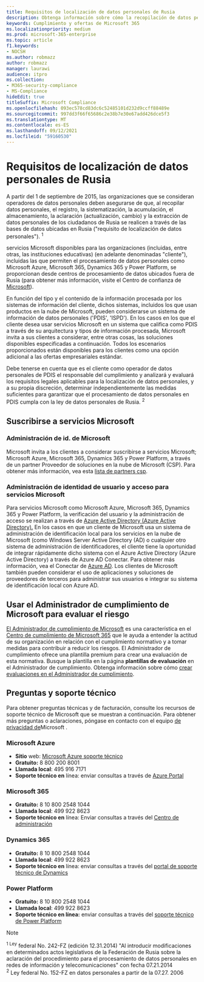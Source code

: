 ```yaml
---
title: Requisitos de localización de datos personales de Rusia
description: Obtenga información sobre cómo la recopilación de datos personales, el registro de datos personales de los ciudadanos rusos, la sistematización, la acumulación, el almacenamiento, la aclaración y la extracción se realizan en servicios Microsoft y bases de datos ubicadas en Rusia.
keywords: Cumplimiento y ofertas de Microsoft 365
ms.localizationpriority: medium
ms.prod: microsoft-365-enterprise
ms.topic: article
f1.keywords:
- NOCSH
ms.author: robmazz
author: robmazz
manager: laurawi
audience: itpro
ms.collection:
- M365-security-compliance
- MS-Compliance
hideEdit: true
titleSuffix: Microsoft Compliance
ms.openlocfilehash: 093ec578cd83dc6c52485101d232d9ccff88489e
ms.sourcegitcommit: 997dd3f66f65686c2e38b7e30e67add426dce5f3
ms.translationtype: MT
ms.contentlocale: es-ES
ms.lasthandoff: 09/12/2021
ms.locfileid: "59160530"
---
```

# <a name="russian-personal-data-localization-requirements"></a>Requisitos de localización de datos personales de Rusia

A partir del 1 de septiembre de 2015, las organizaciones que se consideran operadores de datos personales deben asegurarse de que, al recopilar datos personales, el registro, la sistematización, la acumulación, el almacenamiento, la aclaración (actualización, cambio) y la extracción de datos personales de los ciudadanos de Rusia se realicen a través de las bases de datos ubicadas en Rusia ("requisito de localización de datos personales"). <sup>1</sup>

servicios Microsoft disponibles para las organizaciones (incluidas, entre otras, las instituciones educativas) (en adelante denominadas "cliente"), incluidas las que permiten el procesamiento de datos personales como Microsoft Azure, Microsoft 365, Dynamics 365 y Power Platform, se proporcionan desde centros de procesamiento de datos ubicados fuera de Rusia (para obtener más información, visite el Centro de confianza de [Microsoft](https://www.microsoft.com/trust-center)).

En función del tipo y el contenido de la información procesada por los sistemas de información del cliente, dichos sistemas, incluidos los que usan productos en la nube de Microsoft, pueden considerarse un sistema de información de datos personales ('PDIS', 'ISPD'). En los casos en los que el cliente desea usar servicios Microsoft en un sistema que califica como PDIS a través de su arquitectura y tipos de información procesada, Microsoft invita a sus clientes a considerar, entre otras cosas, las soluciones disponibles especificadas a continuación. Todos los escenarios proporcionados están disponibles para los clientes como una opción adicional a las ofertas empresariales estándar.

Debe tenerse en cuenta que es el cliente como operador de datos personales de PDIS el responsable del cumplimiento y analizará y evaluará los requisitos legales aplicables para la localización de datos personales, y a su propia discreción, determinar independientemente las medidas suficientes para garantizar que el procesamiento de datos personales en PDIS cumpla con la ley de datos personales de Rusia. <sup>2</sup>

## <a name="subscribing-to-microsoft-services"></a>Suscribirse a servicios Microsoft

### <a name="microsoft-id-management"></a>Administración de id. de Microsoft

Microsoft invita a los clientes a considerar suscribirse a servicios Microsoft; Microsoft Azure, Microsoft 365, Dynamics 365 y Power Platform, a través de un partner Proveedor de soluciones en la nube de Microsoft (CSP). Para obtener más información, vea esta [lista de partners csp](https://pinpoint.microsoft.com/search?type=services&campaign=691).

### <a name="managing-user-identity-and-access-for-microsoft-services"></a>Administración de identidad de usuario y acceso para servicios Microsoft

Para servicios Microsoft como Microsoft Azure, Microsoft 365, Dynamics 365 y Power Platform, la verificación del usuario y la administración de acceso se realizan a través de [Azure Active Directory (Azure Active Directory).](https://azure.microsoft.com/services/active-directory/) En los casos en que un cliente de Microsoft usa un sistema de administración de identificación local para los servicios en la nube de Microsoft (como Windows Server Active Directory (AD) o cualquier otro sistema de administración de identificadores, el cliente tiene la oportunidad de integrar rápidamente dicho sistema con el Azure Active Directory (Azure Active Directory) a través de Azure AD Conectar. Para obtener más información, vea el Conectar de [Azure AD](/azure/active-directory/cloud-provisioning/). Los clientes de Microsoft también pueden considerar el uso de aplicaciones y soluciones de proveedores de terceros para administrar sus usuarios e integrar su sistema de identificación local con Azure AD.

## <a name="use-microsoft-compliance-manager-to-assess-your-risk"></a>Usar el Administrador de cumplimiento de Microsoft para evaluar el riesgo

[El Administrador de cumplimiento de Microsoft](/microsoft-365/compliance/compliance-manager) es una característica en el [Centro de cumplimiento de Microsoft 365](/microsoft-365/compliance/microsoft-365-compliance-center) que le ayuda a entender la actitud de su organización en relación con el cumplimiento normativo y a tomar medidas para contribuir a reducir los riesgos. El Administrador de cumplimiento ofrece una plantilla premium para crear una evaluación de esta normativa. Busque la plantilla en la página **plantillas de evaluación** en el Administrador de cumplimiento. Obtenga información sobre cómo [crear evaluaciones en el Administrador de cumplimiento](/microsoft-365/compliance/compliance-manager-assessments).

## <a name="questions-and-support"></a>Preguntas y soporte técnico

Para obtener preguntas técnicas y de facturación, consulte los recursos de soporte técnico de Microsoft que se muestran a continuación. Para obtener más preguntas o aclaraciones, póngase en contacto con el equipo [de privacidad de](https://support.microsoft.com/gp/privacy-page)Microsoft .

### <a name="microsoft-azure"></a>Microsoft Azure

- **Sitio** web: [Microsoft Azure soporte técnico](https://aka.ms/GetAzureSupport)
- **Gratuito:** 8 800 200 8001
- **Llamada local**: 495 916 7171
- **Soporte técnico en** línea: enviar consultas a través de [Azure Portal](https://portal.azure.com)

### <a name="microsoft-365"></a>Microsoft 365

- **Gratuito:** 8 10 800 2548 1044
- **Llamada local**: 499 922 8623
- **Soporte técnico en** línea: Enviar consultas a través del [Centro de administración](https://portal.office.com/)

### <a name="dynamics-365"></a>Dynamics 365

- **Gratuito:** 8 10 800 2548 1044
- **Llamada local**: 499 922 8623
- **Soporte técnico en** línea: enviar consultas a través del [portal de soporte técnico de Dynamics](https://dynamics.microsoft.com/support/)

### <a name="power-platform"></a>Power Platform

- **Gratuito:** 8 10 800 2548 1044
- **Llamada local**: 499 922 8623
- **Soporte técnico en línea:** enviar consultas a través del [soporte técnico de Power Platform](/power-platform/admin/get-help-support)

> [!NOTE]
> <sup>1 Ley</sup> federal No. 242-FZ (edición 12.31.2014) "Al introducir modificaciones en determinados actos legislativos de la Federación de Rusia sobre la aclaración del procedimiento para el procesamiento de datos personales en redes de información y telecomunicaciones" con fecha 07.21.2014 <br>
> <sup>2</sup> Ley federal No. 152-FZ en datos personales a partir de la 07.27. 2006<br>
